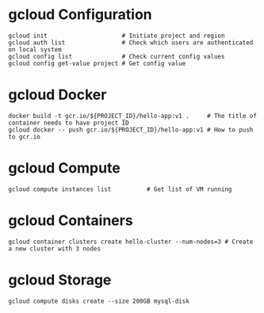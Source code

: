 # gcloud Configuration

```
gcloud init                     # Initiate project and region
gcloud auth list                # Check which users are authenticated on local system
gcloud config list              # Check current config values
gcloud config get-value project # Get config value
```

# gcloud Docker
```
docker build -t gcr.io/${PROJECT_ID}/hello-app:v1 .     # The title of container needs to have project ID
gcloud docker -- push gcr.io/${PROJECT_ID}/hello-app:v1 # How to push to gcr.io
```

# gcloud Compute
```
gcloud compute instances list          # Get list of VM running
```

# gcloud Containers
```
gcloud container clusters create hello-cluster --num-nodes=3 # Create a new cluster with 3 nodes

```

# gcloud Storage
```
gcloud compute disks create --size 200GB mysql-disk
```
